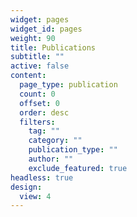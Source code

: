 ```yaml
---
widget: pages
widget_id: pages
weight: 90
title: Publications
subtitle: ""
active: false
content:
  page_type: publication
  count: 0
  offset: 0
  order: desc
  filters:
    tag: ""
    category: ""
    publication_type: ""
    author: ""
    exclude_featured: true
headless: true
design:
  view: 4
---
```

